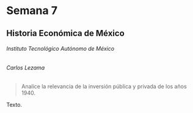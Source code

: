 # Semana 7

## Historia Económica de México

###### Instituto Tecnológico Autónomo de México

###### Carlos Lezama

> Analice la relevancia de la inversión pública y privada de los años 1940.

Texto.